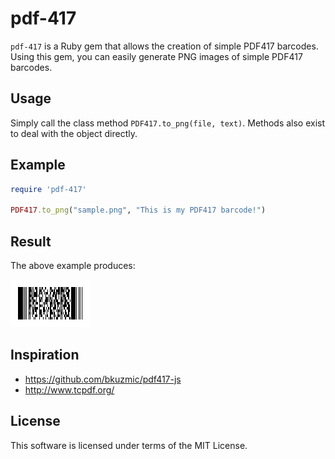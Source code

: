 # pdf-417

```pdf-417``` is a Ruby gem that allows the creation of simple PDF417 barcodes. Using this gem, you can easily generate PNG images of simple PDF417 barcodes.

## Usage

Simply call the class method ```PDF417.to_png(file, text)```. Methods also exist to deal with the object directly.

## Example

```ruby
require 'pdf-417'

PDF417.to_png("sample.png", "This is my PDF417 barcode!")
```

## Result

The above example produces:

![Sample PDF417 barcode](/sample.png?raw=true "Sample PDF417 barcode")

## Inspiration

* https://github.com/bkuzmic/pdf417-js
* http://www.tcpdf.org/

## License

This software is licensed under terms of the MIT License.
